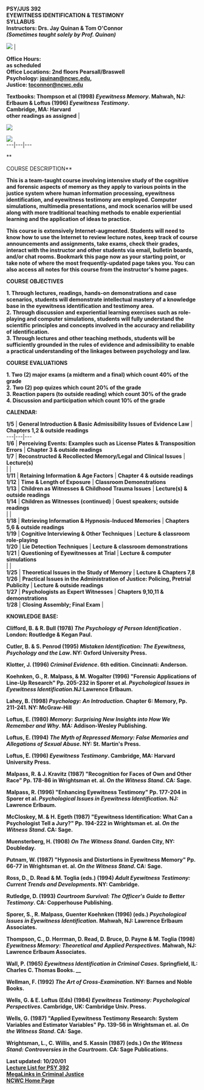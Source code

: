 **PSY/JUS 392  
EYEWITNESS IDENTIFICATION  & TESTIMONY  
SYLLABUS  
Instructors: Drs. Jay Quinan & Tom O'Connor**  
_**(Sometimes taught solely by Prof. Quinan)**_

![](../../images/books/eyetoon.gif) |

**Office Hours:  
as scheduled  
Office Locations: 2nd floors Pearsall/Braswell  
Psychology: [jquinan@ncwc.edu](mailto:jquinan@ncwc.edu),  
Justice: [toconnor@ncwc.edu](mailto:toconnor@ncwc.edu)**

**Textbooks: Thompson et al (1998) _Eyewitness Memory_. Mahwah, NJ: Erlbaum  &
Loftus (1996) _Eyewitness Testimony_.  
Cambridge, MA: Harvard  
other readings as assigned** |

![](../../images/books/eyemembook.jpg)

![](../../images/books/eyebook.gif)  
---|---|---  
  
**

COURSE DESCRIPTION**

**This is a team-taught course involving intensive study of the cognitive and
forensic aspects of memory as they apply to various points in the justice
system where human information processing, eyewitness identification, and
eyewitness testimony are employed. Computer simulations, multimedia
presentations, and mock scenarios will be used along with more traditional
teaching methods to enable experiential learning and the application of ideas
to practice.**

**This course is extensively Internet-augmented. Students will need to know
how to use the Internet to review lecture notes, keep track of course
announcements and assignments, take exams, check their grades, interact with
the instructor and other students via email, bulletin boards, and/or chat
rooms. Bookmark this <syllabus> page now as your starting point, or take note
of where the most frequently-updated page <lecture notes> takes you. You can
also access all notes for this course from the instructor's home pages.**

**COURSE OBJECTIVES**

**1\. Through lectures, readings, hands-on demonstrations and case scenarios,
students will demonstrate intellectual mastery of a knowledge base in the
eyewitness identification and testimony area.  
2\. Through discussion and experiential learning exercises such as role-
playing and computer simulations, students will fully understand the
scientific principles and concepts involved in the accuracy and reliability of
identification.  
3\. Through lectures and other teaching methods, students will be sufficiently
grounded in the rules of evidence and admissibility to enable a practical
understanding of the linkages between psychology and law.**

**COURSE EVALUATIONS**

**1\. Two (2) major exams (a midterm and a final) which count 40% of the grade  
2\. Two (2) pop quizes which count 20% of the grade  
3\. Reaction papers (to outside reading) which count 30% of the grade  
4\. Discussion and participation which count 10% of the grade**

**CALENDAR:**

**1/5** | **General Introduction & Basic Admissibility Issues of Evidence
Law** | **Chapters 1,2 & outside readings**  
---|---|---  
**1/6** | **Perceiving Events: Examples such as License Plates & Transposition
Errors** | **Chapter 3 & outside readings**  
**1/7** | **Reconstructed & Recollected Memory/Legal and Clinical Issues** |
**Lecture(s)**  
  |   |  
**1/11** | **Retaining Information & Age Factors** | **Chapter 4 & outside
readings**  
**1/12** | **Time & Length of Exposure** | **Classroom Demonstrations**  
**1/13** | **Children as Witnesses & Childhood Trauma Issues** | **Lecture(s)
& outside readings**  
**1/14** | **Children as Witnesses (continued)** | **Guest speakers; outside
readings**  
  |   |  
**1/18** | **Retrieving Information & Hypnosis-Induced Memories** | **Chapters
5,6 & outside readings**  
**1/19** | **Cognitive Interviewing & Other Techniques** | **Lecture &
classroom role-playing**  
**1/20** | **Lie Detection Techniques** | **Lecture & classroom
demonstrations**  
**1/21** | **Questioning of Eyewitnesses at Trial** | **Lecture & computer
simulations**  
  |   |  
**1/25** | **Theoretical Issues in the Study of Memory** | **Lecture &
Chapters 7,8**  
**1/26** | **Practical Issues in the Administration of Justice: Policing,
Pretrial Publicity** | **Lecture & outside readings**  
**1/27** | **Psychologists as Expert Witnesses** | **Chapters 9,10,11 &
demonstrations**  
**1/28** | **Closing Assembly; Final Exam** |  
  
**KNOWLEDGE BASE:**

**Clifford, B. & R. Bull (1978) _The Psychology of Person Identification_ _._
London: Routledge & Kegan Paul.**

**Cutler, B. & S. Penrod (1995) _Mistaken Identification: The Eyewitness,
Psychology and the Law_. NY: Oxford University Press.**

**Klotter, J. (1996) _Criminal Evidence_. 6th edition. Cincinnati: Anderson.**

**Koehnken, G., R. Malpass, & M. Wogalter (1996) "Forensic Applications of
Line-Up Research" Pp. 205-232 in Sporer et al. _Psychological Issues in
Eyewitness Identification_.NJ:Lawrence Erlbaum.**

**Lahey, B. (1998) _Psychology: An Introduction_. Chapter 6: Memory, Pp.
211-241. NY: McGraw-Hill**

**Loftus, E. (1980) _Memory: Surprising New Insights into How We Remember and
Why_. MA: Addison-Wesley Publishing.**

**Loftus, E. (1994) _The Myth of Repressed Memory: False Memories and
Allegations of Sexual Abuse_. NY: St. Martin's Press.**

**Loftus, E. (1996) _Eyewitness Testimony_. Cambridge, MA: Harvard University
Press.**

**Malpass, R. & J. Kravitz (1987) "Recognition for Faces of Own and Other
Race" Pp. 178-86 in Wrightsman et. al. _On the Witness Stand_. CA: Sage.**

**Malpass, R. (1996) "Enhancing Eyewitness Testimony" Pp. 177-204 in Sporer et
al. _Psychological Issues in Eyewitness Identification_. NJ: Lawrence
Erlbaum.**

**McCloskey, M. & H. Egeth (1987) "Eyewitness Identification: What Can a
Psychologist Tell a Jury?" Pp. 194-222 in Wrightsman et. al. _On the Witness
Stand_. CA: Sage.**

**Muensterberg, H. (1908) _On The Witness Stand_. Garden City, NY:
Doubleday.**

**Putnam, W. (1987) "Hypnosis and Distortions in Eyewitness Memory" Pp. 66-77
in Wrightsman et. al. _On the Witness Stand_. CA: Sage.**

**Ross, D., D. Read & M. Toglia (eds.) (1994) _Adult Eyewitness Testimony:
Current Trends and Developments_. NY: Cambridge.**

**Rutledge, D. (1993) _Courtroom Survival: The Officer's Guide to Better
Testimony_. CA: Copperhouse Publishing.**

**Sporer, S., R. Malpass, Guenter Koehnken (1996) (eds.) _Psychological Issues
in Eyewitness Identification._ Mahwah, NJ: Lawrence Erlbaum Associates.**

**Thompson, C., D. Herrman, D. Read, D. Bruce, D. Payne & M. Toglia (1998)
_Eyewitness Memory: Theoretical and Applied Perspectives_. Mahwah, NJ:
Lawrence Erlbaum Associates.**

**Wall, P. (1965) _Eyewitness Identification in Criminal Cases_. Springfield,
IL: Charles C. Thomas Books. __**

**Wellman, F. (1992) _The Art of Cross-Examination_. NY: Barnes and Noble
Books.**

**Wells, G. & E. Loftus (Eds) (1984) _Eyewitness Testimony: Psychological
Perspectives_. Cambridge, UK: Cambridge Univ. Press.**

**Wells, G. (1987) "Applied Eyewitness Testimony Research: System Variables
and Estimator Variables" Pp. 139-56 in Wrightsman et. al. _On the Witness
Stand_. CA: Sage.**

**Wrightsman, L., C. Willis, and S. Kassin (1987) (eds.) _On the Witness
Stand: Controversies in the Courtroom_. CA: Sage Publications.**

**Last updated: 10/20/01  
[Lecture List for PSY 392](eyelects.htm)  
[MegaLinks in Criminal Justice](http://faculty.ncwc.edu/toconnor/)  
[NCWC Home Page](http://www.ncwc.edu)**

